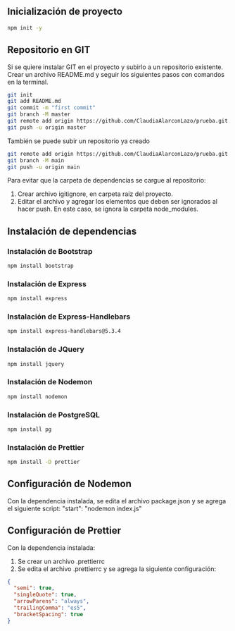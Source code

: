 ## Inicialización de proyecto
```bash
npm init -y
```

## Repositorio en GIT
Si se quiere instalar GIT en el proyecto y subirlo a un repositorio existente.
Crear un archivo README.md y seguir los siguientes pasos con comandos en la terminal.

```bash
git init
git add README.md
git commit -m "first commit"
git branch -M master
git remote add origin https://github.com/ClaudiaAlarconLazo/prueba.git
git push -u origin master
```


También se puede subir un repositorio ya creado
```bash
git remote add origin https://github.com/ClaudiaAlarconLazo/prueba.git
git branch -M main
git push -u origin main
```

Para evitar que la carpeta de dependencias se cargue al repositorio:
1. Crear archivo igitignore, en carpeta raíz del proyecto.
2. Editar el archivo y agregar los elementos que deben ser ignorados al hacer push. En este caso, se ignora la carpeta node_modules.


## Instalación de dependencias

### Instalación de Bootstrap
```bash
npm install bootstrap
```

### Instalación de Express
```bash
npm install express
```

### Instalación de Express-Handlebars
```bash
npm install express-handlebars@5.3.4
```

### Instalación de JQuery
```bash
npm install jquery
```

### Instalación de Nodemon
```bash
npm install nodemon
```

### Instalación de PostgreSQL
```bash
npm install pg
```

### Instalación de Prettier
```bash
npm install -D prettier
```

## Configuración de Nodemon
Con la dependencia instalada, se edita el archivo package.json y se agrega el siguiente script:
"start": "nodemon index.js"


## Configuración de Prettier
Con la dependencia instalada:
1. Se crear un archivo .prettierrc
2. Se edita el archivo .prettierrc y se agrega la siguiente configuración:
```json
{
  "semi": true,
  "singleQuote": true,
  "arrowParens": "always",
  "trailingComma": "es5",
  "bracketSpacing": true
}
```


